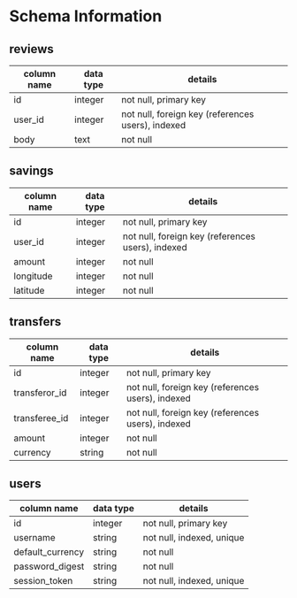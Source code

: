 # Schema Information

## reviews
column name | data type | details
------------|-----------|-----------------------
id          | integer   | not null, primary key
user_id     | integer   | not null, foreign key (references users), indexed
body        | text      | not null

## savings
column name | data type | details
------------|-----------|-----------------------
id          | integer   | not null, primary key
user_id     | integer   | not null, foreign key (references users), indexed
amount      | integer   | not null
longitude   | integer   | not null
latitude    | integer   | not null

## transfers
column name    | data type | details
---------------|-----------|-----------------------
id             | integer   | not null, primary key
transferor_id  | integer   | not null, foreign key (references users), indexed
transferee_id  | integer   | not null, foreign key (references users), indexed
amount         | integer   | not null
currency       | string    | not null

## users
column name      | data type | details
-----------------|-----------|-----------------------
id               | integer   | not null, primary key
username         | string    | not null, indexed, unique
default_currency | string    | not null
password_digest  | string    | not null
session_token    | string    | not null, indexed, unique
